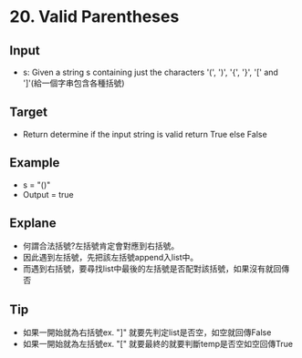 # 20. Valid Parentheses
## Input
* s: Given a string s containing just the characters '(', ')', '{', '}', '[' and ']'(給一個字串包含各種括號)

## Target
* Return determine if the input string is valid return True else False


## Example
* s = "()"
* Output = true

## Explane
* 何謂合法括號?左括號肯定會對應到右括號。
* 因此遇到左括號，先把該左括號append入list中。
* 而遇到右括號，要尋找list中最後的左括號是否配對該括號，如果沒有就回傳否
## Tip
* 如果一開始就為右括號ex. "]" 就要先判定list是否空，如空就回傳False
* 如果一開始就為左括號ex. "[" 就要最終的就要判斷temp是否空如空回傳True
